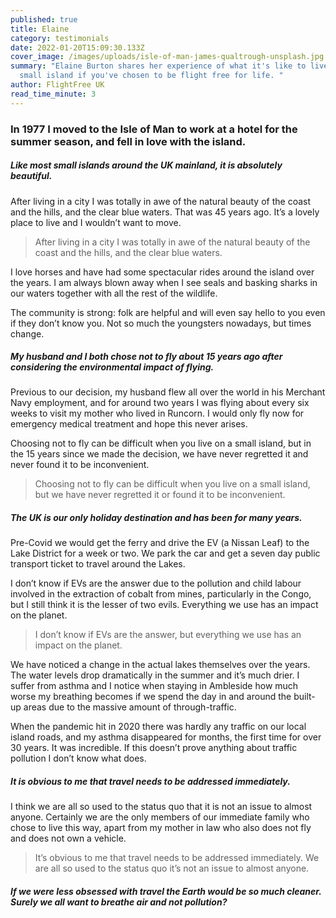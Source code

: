 ```yaml
---
published: true
title: Elaine
category: testimonials
date: 2022-01-20T15:09:30.133Z
cover_image: /images/uploads/isle-of-man-james-qualtrough-unsplash.jpg
summary: "Elaine Burton shares her experience of what it's like to live on a
  small island if you've chosen to be flight free for life. "
author: FlightFree UK
read_time_minute: 3
---
```

### In 1977 I moved to the Isle of Man to work at a hotel for the summer season, and fell in love with the island.

##### Like most small islands around the UK mainland, it is absolutely beautiful.

After living in a city I was totally in awe of the natural beauty of the coast and the hills, and the clear blue waters. That was 45 years ago. It’s a lovely place to live and I wouldn’t want to move.

> After living in a city I was totally in awe of the natural beauty of the coast and the hills, and the clear blue waters.

I love horses and have had some spectacular rides around the island over the years. I am always blown away when I see seals and basking sharks in our waters together with all the rest of the wildlife. 

The community is strong: folk are helpful and will even say hello to you even if they don’t know you. Not so much the youngsters nowadays, but times change.

##### My husband and I both chose not to fly about 15 years ago after considering the environmental impact of flying.

Previous to our decision, my husband flew all over the world in his Merchant Navy employment, and for around two years I was flying about every six weeks to visit my mother who lived in Runcorn. I would only fly now for emergency medical treatment and hope this never arises. 

Choosing not to fly can be difficult when you live on a small island, but in the 15 years since we made the decision, we have never regretted it and never found it to be inconvenient. 

> Choosing not to fly can be difficult when you live on a small island, but we have never regretted it or found it to be inconvenient.

##### The UK is our only holiday destination and has been for many years.

Pre-Covid we would get the ferry and drive the EV (a Nissan Leaf) to the Lake District for a week or two. We park the car and get a seven day public transport ticket to travel around the Lakes. 

I don’t know if EVs are the answer due to the pollution and child labour involved in the extraction of cobalt from mines, particularly in the Congo, but I still think it is the lesser of two evils. Everything we use has an impact on the planet.

> I don’t know if EVs are the answer, but everything we use has an impact on the planet.

We have noticed a change in the actual lakes themselves over the years. The water levels drop dramatically in the summer and it’s much drier. I suffer from asthma and I notice when staying in Ambleside how much worse my breathing becomes if we spend the day in and around the built-up areas due to the massive amount of through-traffic. 

When the pandemic hit in 2020 there was hardly any traffic on our local island roads, and my asthma disappeared for months, the first time for over 30 years. It was incredible. If this doesn’t prove anything about traffic pollution I don’t know what does.

##### It is obvious to me that travel needs to be addressed immediately.

I think we are all so used to the status quo that it is not an issue to almost anyone. Certainly we are the only members of our immediate family who chose to live this way, apart from my mother in law who also does not fly and does not own a vehicle. 

> It’s obvious to me that travel needs to be addressed immediately. We are all so used to the status quo it’s not an issue to almost anyone.

##### If we were less obsessed with travel the Earth would be so much cleaner. Surely we all want to breathe air and not pollution?